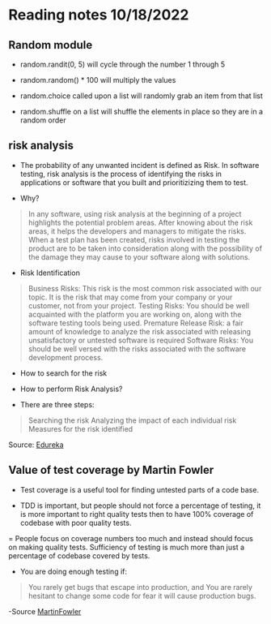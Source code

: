 # Reading notes 10/18/2022

## Random module

- random.randit(0, 5) will cycle through the number 1 through 5

- random.random() * 100 will multiply the values

- random.choice called upon a list will randomly grab an item from that list

- random.shuffle on a list will shuffle the elements in place so they are in a random order

## risk analysis

- The probability of any unwanted incident is defined as Risk. In software testing, risk analysis is the process of identifying the risks in applications or software that you built and prioritizizing them to test.

- Why?

>In any software, using risk analysis at the beginning of a project highlights the potential problem areas. After knowing about the risk areas, it helps the developers and managers to mitigate the risks. When a test plan has been created, risks involved in testing the product are to be taken into consideration along with the possibility of the damage they may cause to your software along with solutions.

- Risk Identification

>Business Risks: This risk is the most common risk associated with our topic. It is the risk that may come from your company or your customer, not from your project.
>Testing Risks: You should be well acquainted with the platform you are working on, along with the software testing tools being used.
>Premature Release Risk: a fair amount of knowledge to analyze the risk associated with releasing unsatisfactory or untested software is required
>Software Risks: You should be well versed with the risks associated with the software development process.

- How to search for the risk

- How to perform Risk Analysis?

- There are three steps:

>Searching the risk
>Analyzing the impact of each individual risk
>Measures for the risk identified

Source: [Edureka](https://www.edureka.co/blog/risk-analysis-in-software-testing/)

## Value of test coverage by Martin Fowler

- Test coverage is a useful tool for finding untested parts of a code base.

- TDD is important, but people should not force a percentage of testing, it is more important to right quality tests then to have 100% coverage of codebase with poor quality tests.

= People focus on coverage numbers too much and instead should focus on making quality tests. Sufficiency of testing is much more than just a percentage of codebase covered by tests.

- You are doing enough testing if:

>You rarely get bugs that escape into production, and
>You are rarely hesitant to change some code for fear it will cause production bugs.

-Source [MartinFowler](https://martinfowler.com/bliki/TestCoverage.html)
